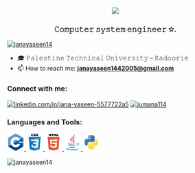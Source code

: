 <div align="center">
	<img src="https://readme-typing-svg.herokuapp.com/?size=23&background=45E5FF00&center=true&vCenter=true&lines=%F0%9F%91%8B%F0%9F%8F%BB+𝙷𝚒,+𝙸'𝚖+𝙹𝚊𝚗𝚊-𝚈𝚊𝚜𝚎𝚎𝚗+...">
</div>
<h3 align="center">𝙲𝚘𝚖𝚙𝚞𝚝𝚎𝚛 𝚜𝚢𝚜𝚝𝚎𝚖 𝚎𝚗𝚐𝚒𝚗𝚎𝚎𝚛 ✩.</h3>

<p align="left"> <a href="https://github.com/ryo-ma/github-profile-trophy"><img src="https://github-profile-trophy.vercel.app/?username=janayaseen14" alt="janayaseen14" /></a> </p>

- 🎓 𝙿𝚊𝚕𝚎𝚜𝚝𝚒𝚗𝚎 𝚃𝚎𝚌𝚑𝚗𝚒𝚌𝚊𝚕 𝚄𝚗𝚒𝚟𝚎𝚛𝚜𝚒𝚝𝚢 – 𝙺𝚊𝚍𝚘𝚘𝚛𝚒𝚎 <br />
- 📫 How to reach me: **janayaseen1442005@gmail.com**

<h3 align="left">Connect with me:</h3>
<p align="left">
<a href="https://www.linkedin.com/in/jana-yaseen-5577722a5?lipi=urn%3Ali%3Apage%3Ad_flagship3_profile_view_base_contact_details%3BkQn7KvuDTCOZ31HElgQ8%2Fg%3D%3D" target="blank"><img align="center" src="https://raw.githubusercontent.com/rahuldkjain/github-profile-readme-generator/master/src/images/icons/Social/linked-in-alt.svg" alt="linkedin.com/in/jana-yaseen-5577722a5" height="30" width="40" /></a>
<a href="https://codeforces.com/profile/jumana114" target="blank"><img align="center" src="https://raw.githubusercontent.com/rahuldkjain/github-profile-readme-generator/master/src/images/icons/Social/codeforces.svg" alt="jumana114" height="30" width="40" /></a>
</p>

<h3 align="left">Languages and Tools:</h3>
<p align="left"> <a href="https://www.w3schools.com/cpp/" target="_blank" rel="noreferrer"> <img src="https://raw.githubusercontent.com/devicons/devicon/master/icons/cplusplus/cplusplus-original.svg" alt="cplusplus" width="40" height="40"/> </a> <a href="https://www.w3schools.com/css/" target="_blank" rel="noreferrer"> <img src="https://raw.githubusercontent.com/devicons/devicon/master/icons/css3/css3-original-wordmark.svg" alt="css3" width="40" height="40"/> </a> <a href="https://www.w3.org/html/" target="_blank" rel="noreferrer"> <img src="https://raw.githubusercontent.com/devicons/devicon/master/icons/html5/html5-original-wordmark.svg" alt="html5" width="40" height="40"/> </a> <a href="https://www.java.com" target="_blank" rel="noreferrer"> <img src="https://raw.githubusercontent.com/devicons/devicon/master/icons/java/java-original.svg" alt="java" width="40" height="40"/> </a> <a href="https://www.python.org" target="_blank" rel="noreferrer"> <img src="https://raw.githubusercontent.com/devicons/devicon/master/icons/python/python-original.svg" alt="python" width="40" height="40"/> </a> </p>

<p><img align="center" src="https://github-readme-stats.vercel.app/api/top-langs?username=janayaseen14&show_icons=true&locale=en&layout=compact" alt="janayaseen14" /></p>
